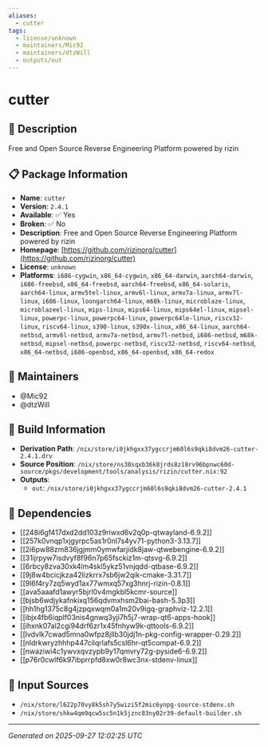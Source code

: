 ```yaml
---
aliases:
  - cutter
tags:
  - license/unknown
  - maintainers/Mic92
  - maintainers/dtzWill
  - outputs/out
---
```


# cutter

## 📝 Description

Free and Open Source Reverse Engineering Platform powered by rizin

## 📋 Package Information

- **Name**: `cutter`
- **Version**: `2.4.1`
- **Available**: ✅ Yes
- **Broken**: ✅ No
- **Description**: Free and Open Source Reverse Engineering Platform powered by rizin
- **Homepage**: [https://github.com/rizinorg/cutter](https://github.com/rizinorg/cutter)
- **License**: `unknown`
- **Platforms**: `i686-cygwin`, `x86_64-cygwin`, `x86_64-darwin`, `aarch64-darwin`, `i686-freebsd`, `x86_64-freebsd`, `aarch64-freebsd`, `x86_64-solaris`, `aarch64-linux`, `armv5tel-linux`, `armv6l-linux`, `armv7a-linux`, `armv7l-linux`, `i686-linux`, `loongarch64-linux`, `m68k-linux`, `microblaze-linux`, `microblazeel-linux`, `mips-linux`, `mips64-linux`, `mips64el-linux`, `mipsel-linux`, `powerpc-linux`, `powerpc64-linux`, `powerpc64le-linux`, `riscv32-linux`, `riscv64-linux`, `s390-linux`, `s390x-linux`, `x86_64-linux`, `aarch64-netbsd`, `armv6l-netbsd`, `armv7a-netbsd`, `armv7l-netbsd`, `i686-netbsd`, `m68k-netbsd`, `mipsel-netbsd`, `powerpc-netbsd`, `riscv32-netbsd`, `riscv64-netbsd`, `x86_64-netbsd`, `i686-openbsd`, `x86_64-openbsd`, `x86_64-redox`
## 👥 Maintainers

- @Mic92
- @dtzWill


## 🔧 Build Information

- **Derivation Path**: `/nix/store/i0jkhgxx37ygccrjm60l6s9qki8dvm26-cutter-2.4.1.drv`
- **Source Position**: `/nix/store/ns30sqxb36k8jrds8z18rv96bpnwc60d-source/pkgs/development/tools/analysis/rizin/cutter.nix:92`
- **Outputs**:
  - `out`:  `/nix/store/i0jkhgxx37ygccrjm60l6s9qki8dvm26-cutter-2.4.1`

## 🔗 Dependencies

- [[248i6gf417dxd2dd103z9riwxd6v2q0p-qtwayland-6.9.2]]
- [[257k0vnqp1xjgyrpc5as1r0nl7s4yv71-python3-3.13.7]]
- [[2i6pw88zm836jgjmm0ymwfarjidk8jaw-qtwebengine-6.9.2]]
- [[31ijrpyw7isdvyf8f96n7p65fsckiz1m-qtsvg-6.9.2]]
- [[6rbcy8zva30xk4lm4skl5ykz51vnjqdd-qtbase-6.9.2]]
- [[9j8w4bcicjkza42lizkrrx7sb6jw2qik-cmake-3.31.7]]
- [[9l6f4ry7zq5wyd1ax77wmxq57xg3hnrj-rizin-0.8.1]]
- [[ava5aaafd1awyr5bjrl0v4mgkbl5kcmr-source]]
- [[bjsb6wdjykafnkixq156qdvmxhsm2bai-bash-5.3p3]]
- [[hh1hg1375c8g4jzpqxwqm0a1m20v9igq-graphviz-12.2.1]]
- [[ibjx4fb6iqplf03nis4gnwq3yji7h5j7-wrap-qt6-apps-hook]]
- [[ihxnk07al2cgi94drf6zr1x45fnhyw9k-qttools-6.9.2]]
- [[lvdvlk7cwad5mna0wfpz8jllb30jdj1n-pkg-config-wrapper-0.29.2]]
- [[nldrkwryzhhhp447cilqrlafs5csl6hr-qt5compat-6.9.2]]
- [[nwaziwi4c1ywvxqvzypb9y17qmvry72g-pyside6-6.9.2]]
- [[p76r0cwlf6k97ibprrpfd8xw0r8wc3nx-stdenv-linux]]

## 📁 Input Sources

- `/nix/store/l622p70vy8k5sh7y5wizi5f2mic6ynpg-source-stdenv.sh`
- `/nix/store/shkw4qm9qcw5sc5n1k5jznc83ny02r39-default-builder.sh`

---
*Generated on 2025-09-27 12:02:25 UTC*
